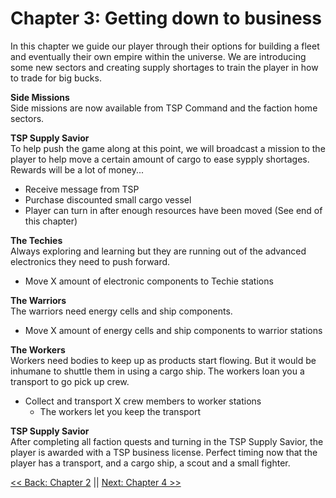 # Chapter 3: Getting down to business
In this chapter we guide our player through their options for building a fleet and eventually their own empire within the universe. We are introducing some new sectors and creating supply shortages to train the player in how to trade for big bucks.

__Side Missions__  
Side missions are now available from TSP Command and the faction home sectors.

__TSP Supply Savior__  
To help push the game along at this point, we will broadcast a mission to the player to help move a certain amount of cargo to ease sypply shortages. Rewards will be a lot of money...
- Receive message from TSP
- Purchase discounted small cargo vessel
- Player can turn in after enough resources have been moved (See end of this chapter)

__The Techies__  
Always exploring and learning but they are running out of the advanced electronics they need to push forward.
- Move X amount of electronic components to Techie stations

__The Warriors__  
The warriors need energy cells and ship components.
- Move X amount of energy cells and ship components to warrior stations

__The Workers__  
Workers need bodies to keep up as products start flowing. But it would be inhumane to shuttle them in using a cargo ship. The workers loan you a transport to go pick up crew.
- Collect and transport X crew members to worker stations
  - The workers let you keep the transport

__TSP Supply Savior__  
After completing all faction quests and turning in the TSP Supply Savior, the player is awarded with a TSP business license. Perfect timing now that the player has a transport, and a cargo ship, a scout and a small fighter. 

[<< Back: Chapter 2](./Chapter2.md) || [Next: Chapter 4 >>](./Chapter4.md)
